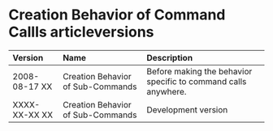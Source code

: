 ﻿Creation Behavior of Command Callls articleversions
==================================================

|Version|Name|Description|
| :- | :- | :- |
|2008-08-17 XX|Creation Behavior of Sub-Commands|Before making the behavior specific to command calls anywhere.|
|XXXX-XX-XX XX|Creation Behavior of Sub-Commands|Development version|

